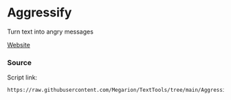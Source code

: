 # Aggressify
Turn text into angry messages

[Website](https://megarion.github.io/TextTools/Aggressify/)

### Source
Script link:
```
https://raw.githubusercontent.com/Megarion/TextTools/tree/main/Aggressify/scripts/convert.js
```